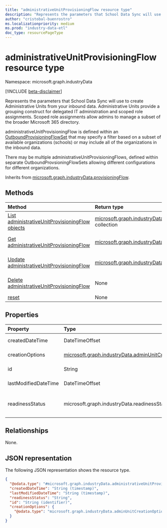 ```yaml
---
title: "administrativeUnitProvisioningFlow resource type"
description: "Represents the parameters that School Data Sync will use to create Administrative Units from your inbound data."
author: "cristobal-buenrostro"
ms.localizationpriority: medium
ms.prod: "industry-data-etl"
doc_type: resourcePageType
---
```


# administrativeUnitProvisioningFlow resource type

Namespace: microsoft.graph.industryData

[!INCLUDE [beta-disclaimer](../../includes/beta-disclaimer.md)]

Represents the parameters that School Data Sync will use to create Administrative Units from your inbound data. Administrative Units provide a grouping construct for delegated IT administration and scoped role assignments. Scoped role assignments allow admins to manage a subset of the broader Microsoft 365 directory.

administrativeUnitProvisioningFlow is defined within an [OutboundProvisioningFlowSet](../resources/industrydata-outboundprovisioningflowset.md) that may specify a filter based on a subset of available organizations (schools) or may include all of the organizations in the inbound data.

There may be multiple administrativeUnitProvisioningFlows, defined within separate OutboundProvsioningFlowSets allowing different configurations for different organizations.

Inherits from [microsoft.graph.industryData.provisioningFlow](../resources/industrydata-provisioningflow.md).

## Methods

| Method                                                                                                            | Return type                                                                                                                                   | Description                                                                                                                                                                           |
| :---------------------------------------------------------------------------------------------------------------- | :-------------------------------------------------------------------------------------------------------------------------------------------- | :------------------------------------------------------------------------------------------------------------------------------------------------------------------------------------ |
| [List administrativeUnitProvisioningFlow objects](../api/industrydata-administrativeunitprovisioningflow-list.md) | [microsoft.graph.industryData.administrativeUnitProvisioningFlow](../resources/industrydata-administrativeunitprovisioningflow.md) collection | Get a list of the [microsoft.graph.industryData.administrativeUnitProvisioningFlow](../resources/industrydata-administrativeunitprovisioningflow.md) objects and their properties.    |
| [Get administrativeUnitProvisioningFlow](../api/industrydata-administrativeunitprovisioningflow-get.md)           | [microsoft.graph.industryData.administrativeUnitProvisioningFlow](../resources/industrydata-administrativeunitprovisioningflow.md)            | Read the properties and relationships of a [microsoft.graph.industryData.administrativeUnitProvisioningFlow](../resources/industrydata-administrativeunitprovisioningflow.md) object. |
| [Update administrativeUnitProvisioningFlow](../api/industrydata-administrativeunitprovisioningflow-update.md)     | [microsoft.graph.industryData.administrativeUnitProvisioningFlow](../resources/industrydata-administrativeunitprovisioningflow.md)            | Update the properties of a [microsoft.graph.industryData.administrativeUnitProvisioningFlow](../resources/industrydata-administrativeunitprovisioningflow.md) object.                 |
| [Delete administrativeUnitProvisioningFlow](../api/industrydata-administrativeunitprovisioningflow-delete.md)     | None                                                                                                                                          | Delete a [microsoft.graph.industryData.administrativeUnitProvisioningFlow](../resources/industrydata-administrativeunitprovisioningflow.md) object.                                   |
| [reset](../api/industrydata-administrativeunitprovisioningflow-reset.md)                                          | None                                                                                                                                          | **TODO: Add Description**                                                                                                                                                             |

## Properties

| Property             | Type                                                                                                           | Description                                                                                                                                                                                                         |
| :------------------- | :------------------------------------------------------------------------------------------------------------- | :------------------------------------------------------------------------------------------------------------------------------------------------------------------------------------------------------------------ |
| createdDateTime      | DateTimeOffset                                                                                                 | Inherited from [microsoft.graph.industryData.provisioningFlow](../resources/industrydata-provisioningflow.md).                                                                                                      |
| creationOptions      | [microsoft.graph.industryData.adminUnitCreationOptions](../resources/industrydata-adminunitcreationoptions.md) | The different attribute choices for the administrative units to be provisioned                                                                                                                                      |
| id                   | String                                                                                                         | Inherited from [microsoft.graph.industryData.provisioningFlow](../resources/industrydata-provisioningflow.md).                                                                                                      |
| lastModifiedDateTime | DateTimeOffset                                                                                                 | Inherited from [microsoft.graph.industryData.provisioningFlow](../resources/industrydata-provisioningflow.md).                                                                                                      |
| readinessStatus      | microsoft.graph.industryData.readinessStatus                                                                   | Inherited from [microsoft.graph.industryData.provisioningFlow](../resources/industrydata-provisioningflow.md). The possible values are: `notReady`, `ready`, `failed`, `disabled`, `expired`, `unknownFutureValue`. |

## Relationships

None.

## JSON representation

The following JSON representation shows the resource type.

<!-- {
  "blockType": "resource",
  "keyProperty": "id",
  "@odata.type": "microsoft.graph.industryData.administrativeUnitProvisioningFlow",
  "baseType": "microsoft.graph.industryData.provisioningFlow",
  "openType": false
}
-->

```json
{
  "@odata.type": "#microsoft.graph.industryData.administrativeUnitProvisioningFlow",
  "createdDateTime": "String (timestamp)",
  "lastModifiedDateTime": "String (timestamp)",
  "readinessStatus": "String",
  "id": "String (identifier)",
  "creationOptions": {
    "@odata.type": "microsoft.graph.industryData.adminUnitCreationOptions"
  }
}
```
